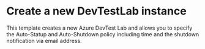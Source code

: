 # Create a new DevTestLab instance

This template creates a new Azure DevTest Lab and allows you to specify the Auto-Statup and Auto-Shutdown policy including time and the shutdown notification via email address.
